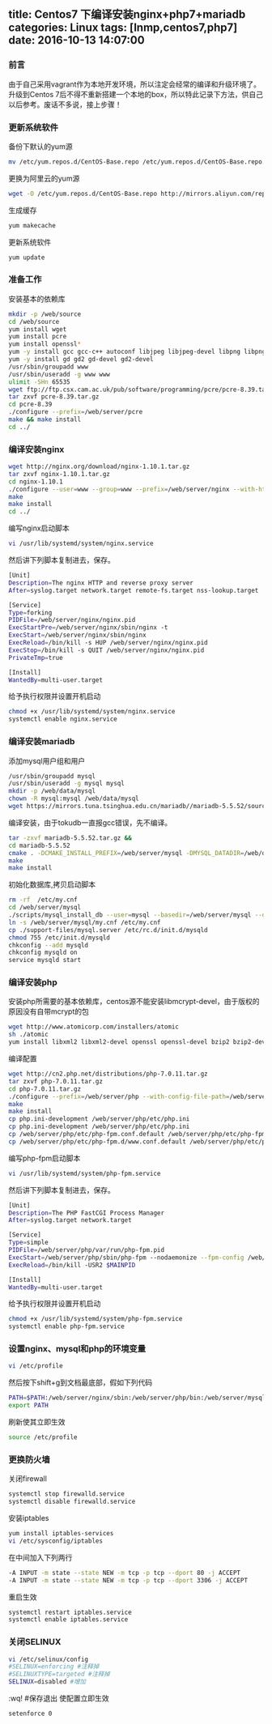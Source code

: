 title: Centos7 下编译安装nginx+php7+mariadb
categories: Linux
tags: [lnmp,centos7,php7]
date: 2016-10-13 14:07:00
---
### 前言
由于自己采用vagrant作为本地开发环境，所以注定会经常的编译和升级环境了。升级到Centos 7后不得不重新搭建一个本地的box，所以特此记录下方法，供自己以后参考。废话不多说，接上步骤！
<!-- more -->
### 更新系统软件
备份下默认的yum源
```sh
mv /etc/yum.repos.d/CentOS-Base.repo /etc/yum.repos.d/CentOS-Base.repo.backup
```
更换为阿里云的yum源
```sh
wget -O /etc/yum.repos.d/CentOS-Base.repo http://mirrors.aliyun.com/repo/Centos-7.repo
```
生成缓存
```sh
yum makecache
```
更新系统软件
```sh
yum update
```

### 准备工作

安装基本的依赖库
```sh
mkdir -p /web/source
cd /web/source
yum install wget
yum install pcre
yum install openssl*
yum -y install gcc gcc-c++ autoconf libjpeg libjpeg-devel libpng libpng-devel freetype freetype-devel libxml2 libxml2-devel zlib zlib-devel glibc glibc-devel glib2 glib2-devel bzip2 bzip2-devel ncurses ncurses-devel curl curl-devel e2fsprogs e2fsprogs-devel krb5 krb5-devel libidn libidn-devel openssl openssl-devel openldap openldap-devel nss_ldap openldap-clients openldap-servers make jemalloc-devel  cmake boost-devel
yum -y install gd gd2 gd-devel gd2-devel
/usr/sbin/groupadd www
/usr/sbin/useradd -g www www
ulimit -SHn 65535
wget ftp://ftp.csx.cam.ac.uk/pub/software/programming/pcre/pcre-8.39.tar.gz
tar zxvf pcre-8.39.tar.gz
cd pcre-8.39
./configure --prefix=/web/server/pcre
make && make install
cd ../
```
### 编译安装nginx

```sh
wget http://nginx.org/download/nginx-1.10.1.tar.gz
tar zxvf nginx-1.10.1.tar.gz  
cd nginx-1.10.1  
./configure --user=www --group=www --prefix=/web/server/nginx --with-http_stub_status_module --with-http_ssl_module --with-pcre=/web/source/pcre-8.39 --with-http_realip_module --with-http_image_filter_module  
make  
make install  
cd ../  
```
编写nginx启动脚本
```sh
vi /usr/lib/systemd/system/nginx.service
```
然后讲下列脚本复制进去，保存。
```sh
[Unit]
Description=The nginx HTTP and reverse proxy server
After=syslog.target network.target remote-fs.target nss-lookup.target

[Service]
Type=forking
PIDFile=/web/server/nginx/nginx.pid
ExecStartPre=/web/server/nginx/sbin/nginx -t
ExecStart=/web/server/nginx/sbin/nginx
ExecReload=/bin/kill -s HUP /web/server/nginx/nginx.pid
ExecStop=/bin/kill -s QUIT /web/server/nginx/nginx.pid
PrivateTmp=true

[Install]
WantedBy=multi-user.target
```
给予执行权限并设置开机启动
```sh
chmod +x /usr/lib/systemd/system/nginx.service
systemctl enable nginx.service
```

### 编译安装mariadb
添加mysql用户组和用户
```sh
/usr/sbin/groupadd mysql  
/usr/sbin/useradd -g mysql mysql
mkdir -p /web/data/mysql 
chown -R mysql:mysql /web/data/mysql
wget https://mirrors.tuna.tsinghua.edu.cn/mariadb//mariadb-5.5.52/source/mariadb-5.5.52.tar.gz
```
编译安装，由于tokudb一直报gcc错误，先不编译。
```sh
tar -zxvf mariadb-5.5.52.tar.gz &&
cd mariadb-5.5.52
cmake . -DCMAKE_INSTALL_PREFIX=/web/server/mysql -DMYSQL_DATADIR=/web/data/mysql -DSYSCONFDIR=/etc -DWITHOUT_TOKUDB=1
make
make install
```
初始化数据库,拷贝启动脚本
```sh
rm -rf  /etc/my.cnf 
cd /web/server/mysql
./scripts/mysql_install_db --user=mysql --basedir=/web/server/mysql --datadir=/web/data/mysql
ln -s /web/server/mysql/my.cnf /etc/my.cnf 
cp ./support-files/mysql.server /etc/rc.d/init.d/mysqld 
chmod 755 /etc/init.d/mysqld 
chkconfig --add mysqld
chkconfig mysqld on
service mysqld start
```

### 编译安装php
安装php所需要的基本依赖库，centos源不能安装libmcrypt-devel，由于版权的原因没有自带mcrypt的包
```sh
wget http://www.atomicorp.com/installers/atomic
sh ./atomic
yum install libxml2 libxml2-devel openssl openssl-devel bzip2 bzip2-devel libcurl libcurl-devel libjpeg libjpeg-devel libpng libpng-devel freetype freetype-devel gmp gmp-devel php-mcrypt  libmcrypt libmcrypt-devel readline readline-devel libxslt libxslt-devel
```
编译配置
```sh
wget http://cn2.php.net/distributions/php-7.0.11.tar.gz
tar zxvf php-7.0.11.tar.gz
cd php-7.0.11.tar.gz
./configure --prefix=/web/server/php --with-config-file-path=/web/server/php/etc --with-fpm-user=www --with-fpm-group=www --with-iconv-dir --with-freetype-dir --with-jpeg-dir --with-png-dir --with-zlib --with-libxml-dir --enable-xml --disable-rpath --enable-bcmath --enable-shmop --enable-sysvsem --enable-inline-optimization --with-curl --enable-mbregex --enable-fpm --enable-mbstring --with-mcrypt --with-gd --enable-gd-jis-conv --enable-gd-native-ttf --with-openssl --with-mhash --enable-pcntl --enable-sockets --with-xmlrpc --enable-zip --enable-soap --enable-opcache --with-libmbfl --with-onig --enable-pdo --with-mysqli=mysqlnd --with-pdo-mysql=mysqlnd --with-pdo-mysql --enable-mysqlnd-compression-support --with-pear --enable-maintainer-zts   
make  
make install  
cp php.ini-development /web/server/php/etc/php.ini  
cp php.ini-development /web/server/php/etc/php.ini
cp /web/server/php/etc/php-fpm.conf.default /web/server/php/etc/php-fpm.conf
cp /web/server/php/etc/php-fpm.d/www.conf.default /web/server/php/etc/php-fpm.d/www.conf
```
编写php-fpm启动脚本
```sh
vi /usr/lib/systemd/system/php-fpm.service
```
然后讲下列脚本复制进去，保存。
```sh
[Unit]
Description=The PHP FastCGI Process Manager
After=syslog.target network.target

[Service]
Type=simple
PIDFile=/web/server/php/var/run/php-fpm.pid
ExecStart=/web/server/php/sbin/php-fpm --nodaemonize --fpm-config /web/server/php/etc/php-fpm.conf
ExecReload=/bin/kill -USR2 $MAINPID

[Install]
WantedBy=multi-user.target

```
给予执行权限并设置开机启动
```sh
chmod +x /usr/lib/systemd/system/php-fpm.service
systemctl enable php-fpm.service
```

### 设置nginx、mysql和php的环境变量
```sh
vi /etc/profile
```
然后按下shift+g到文档最底部，假如下列代码
```sh
PATH=$PATH:/web/server/nginx/sbin:/web/server/php/bin:/web/server/mysql/bin
export PATH
```
刷新使其立即生效
```sh
source /etc/profile
```

### 更换防火墙
关闭firewall
```sh
systemctl stop firewalld.service 
systemctl disable firewalld.service 
```
安装iptables
```sh
yum install iptables-services 
vi /etc/sysconfig/iptables 
```
在中间加入下列两行
```sh
-A INPUT -m state --state NEW -m tcp -p tcp --dport 80 -j ACCEPT
-A INPUT -m state --state NEW -m tcp -p tcp --dport 3306 -j ACCEPT
```
重启生效
```sh
systemctl restart iptables.service 
systemctl enable iptables.service 
```

### 关闭SELINUX
```sh
vi /etc/selinux/config
#SELINUX=enforcing #注释掉
#SELINUXTYPE=targeted #注释掉
SELINUX=disabled #增加
```
:wq! #保存退出
使配置立即生效
```sh
setenforce 0 
```